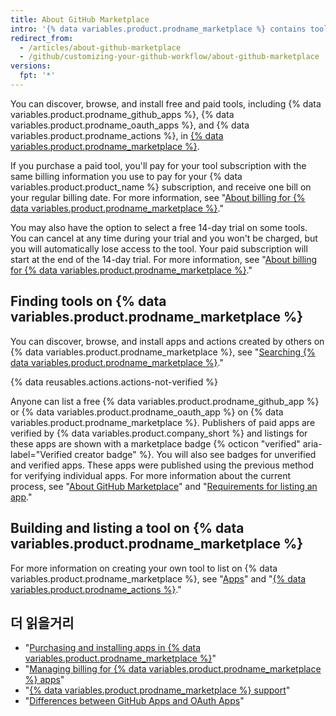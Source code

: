 ```yaml
---
title: About GitHub Marketplace
intro: '{% data variables.product.prodname_marketplace %} contains tools that add functionality and improve your workflow.'
redirect_from:
  - /articles/about-github-marketplace
  - /github/customizing-your-github-workflow/about-github-marketplace
versions:
  fpt: '*'
---
```


You can discover, browse, and install free and paid tools, including {% data variables.product.prodname_github_apps %}, {% data variables.product.prodname_oauth_apps %}, and {% data variables.product.prodname_actions %}, in [{% data variables.product.prodname_marketplace %}](https://github.com/marketplace).

If you purchase a paid tool, you'll pay for your tool subscription with the same billing information you use to pay for your {% data variables.product.product_name %} subscription, and receive one bill on your regular billing date. For more information, see "[About billing for {% data variables.product.prodname_marketplace %}](/articles/about-billing-for-github-marketplace)."

You may also have the option to select a free 14-day trial on some tools. You can cancel at any time during your trial and you won't be charged, but you will automatically lose access to the tool. Your paid subscription will start at the end of the 14-day trial. For more information, see "[About billing for {% data variables.product.prodname_marketplace %}](/articles/about-billing-for-github-marketplace)."

## Finding tools on {% data variables.product.prodname_marketplace %}

You can discover, browse, and install apps and actions created by others on {% data variables.product.prodname_marketplace %}, see "[Searching {% data variables.product.prodname_marketplace %}](/github/searching-for-information-on-github/searching-github-marketplace)."

{% data reusables.actions.actions-not-verified %}

Anyone can list a free {% data variables.product.prodname_github_app %} or {% data variables.product.prodname_oauth_app %} on {% data variables.product.prodname_marketplace %}. Publishers of paid apps are verified by {% data variables.product.company_short %} and listings for these apps are shown with a marketplace badge {% octicon "verified" aria-label="Verified creator badge" %}. You will also see badges for unverified and verified apps. These apps were published using the previous method for verifying individual apps. For more information about the current process, see "[About GitHub Marketplace](/developers/github-marketplace/about-github-marketplace)" and "[Requirements for listing an app](/developers/github-marketplace/requirements-for-listing-an-app)."

## Building and listing a tool on {% data variables.product.prodname_marketplace %}

For more information on creating your own tool to list on {% data variables.product.prodname_marketplace %}, see "[Apps](/developers/apps)" and "[{% data variables.product.prodname_actions %}](/actions)."

## 더 읽을거리

- "[Purchasing and installing apps in {% data variables.product.prodname_marketplace %}](/articles/purchasing-and-installing-apps-in-github-marketplace)"
- "[Managing billing for {% data variables.product.prodname_marketplace %} apps](/articles/managing-billing-for-github-marketplace-apps)"
- "[{% data variables.product.prodname_marketplace %} support](/articles/github-marketplace-support)"
- "[Differences between GitHub Apps and OAuth Apps](/developers/apps/differences-between-github-apps-and-oauth-apps)"
